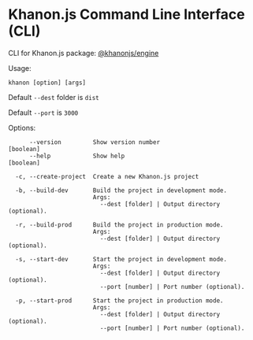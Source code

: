 # Khanon.js Command Line Interface (CLI)

CLI for Khanon.js package: [@khanonjs/engine](https://www.npmjs.com/package/@khanonjs/engine)

Usage:

`khanon [option] [args]`

Default `--dest` folder is `dist`

Default `--port` is `3000`

Options:
```
      --version         Show version number                            [boolean]
      --help            Show help                                      [boolean]
      
  -c, --create-project  Create a new Khanon.js project

  -b, --build-dev       Build the project in development mode.
                        Args:
                          --dest [folder] | Output directory (optional).

  -r, --build-prod      Build the project in production mode.
                        Args:
                          --dest [folder] | Output directory (optional).

  -s, --start-dev       Start the project in development mode.
                        Args:
                          --dest [folder] | Output directory (optional).
                          --port [number] | Port number (optional).

  -p, --start-prod      Start the project in production mode.
                        Args:
                          --dest [folder] | Output directory (optional).
                          --port [number] | Port number (optional).
```
